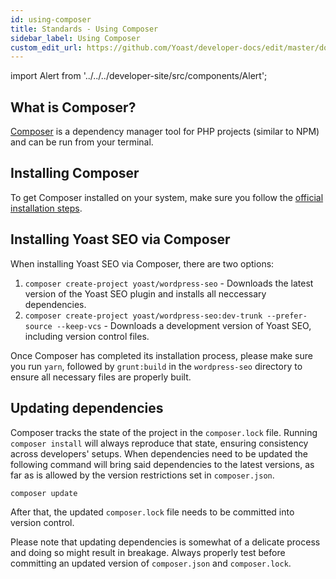 ```yaml
---
id: using-composer
title: Standards - Using Composer
sidebar_label: Using Composer
custom_edit_url: https://github.com/Yoast/developer-docs/edit/master/docs/standards/using-composer.md
---
```

import Alert from '../../../developer-site/src/components/Alert';

## What is Composer?
[Composer](https://getcomposer.org/) is a dependency manager tool for PHP projects (similar to NPM) and can be run from your terminal.

## Installing Composer

To get Composer installed on your system, make sure you follow the [official installation steps](https://getcomposer.org/doc/00-intro.md#installation-linux-unix-macos).

## Installing Yoast SEO via Composer
When installing Yoast SEO via Composer, there are two options:

1. `composer create-project yoast/wordpress-seo` - Downloads the latest version of the Yoast SEO plugin and installs all neccessary dependencies.
2. `composer create-project yoast/wordpress-seo:dev-trunk --prefer-source --keep-vcs` - Downloads a development version of Yoast SEO, including version control files.

<Alert>

Once Composer has completed its installation process, please make sure you run `yarn`, followed by `grunt:build` in the `wordpress-seo` directory to ensure all necessary files are properly built.
</Alert>

## Updating dependencies

Composer tracks the state of the project in the `composer.lock` file. Running `composer install` will always reproduce that state, ensuring consistency across developers' setups.
When dependencies need to be updated the following command will bring said dependencies to the latest versions, as far as is allowed by the version restrictions set in `composer.json`.

```shell script
composer update
```

After that, the updated `composer.lock` file needs to be committed into version control.

<Alert type="warning">

Please note that updating dependencies is somewhat of a delicate process and doing so might result in breakage. 
Always properly test before committing an updated version of `composer.json` and `composer.lock`. 
</Alert>
